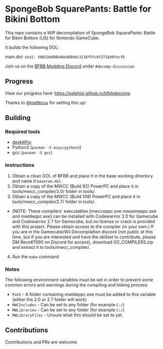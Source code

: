 # SpongeBob SquarePants: Battle for Bikini Bottom

This repo contains a WIP decompilation of SpongeBob SquarePants: Battle for Bikini Bottom (US) for Nintendo GameCube.

It builds the following DOL:

main.dol: `sha1: 306526d90b48e99894c3138f5fc8f2716d9fecf6`

Join us on the [BFBB Modding Discord](https://discord.gg/Dvu2UAS) under `#decomp-discussion`

## Progress

View our progress here: https://pslehisl.github.io/bfbbdecomp

Thanks to [@mattbruv](https://github.com/mattbruv) for setting this up!

## Building

### Required tools

* [devkitPro](https://devkitpro.org/wiki/Getting_Started)
* Python3 (`pacman -S msys/python3`)
* gcc (`pacman -S gcc`)

### Instructions

1. Obtain a clean DOL of BFBB and place it in the base working directory and name it `baserom.dol`.
2. Obtain a copy of the MWCC (Build 92) PowerPC and place it in tools/mwcc_compiler/2.0/ folder in tools/.
3. Obtain a copy of the MWCC (Build 108) PowerPC and place it in tools/mwcc_compiler/2.7/ folder in tools/.
* (NOTE: These compilers' executables [mwcceppc.exe mwasmeppc.exe and mwldeppc.exe] can be installed with Codewarrior 2.0 for Gamecube and Codewarrior 2.7 for Gamecube, but no license or crack is provided with this project. Please obtain access to the compiler on your own.) If you are in the Gamecube/Wii Decompilation discord (not public at this time, but if you are interested and have the skillset to contribute, please DM Revo#7090 on Discord for access), download GC_COMPILERS.zip and extract it to tools/mwcc_compiler/.
4. Run the `make` command

### Notes

The following environment variables must be set in order to prevent some common errors and warnings during the compiling and linking process:

* `Path` - A folder containing mwldeppc.exe must be added to this variable (either the 2.0 or 2.7 folder will work)
* `MWCIncludes` - Can be set to any folder (for example `C:/`)
* `MWLibraries` - Can be set to any folder (for example `C:/`)
* `MWLibraryFiles` - Unsure what this should be set to yet.

## Contributions

Contributions and PRs are welcome.
